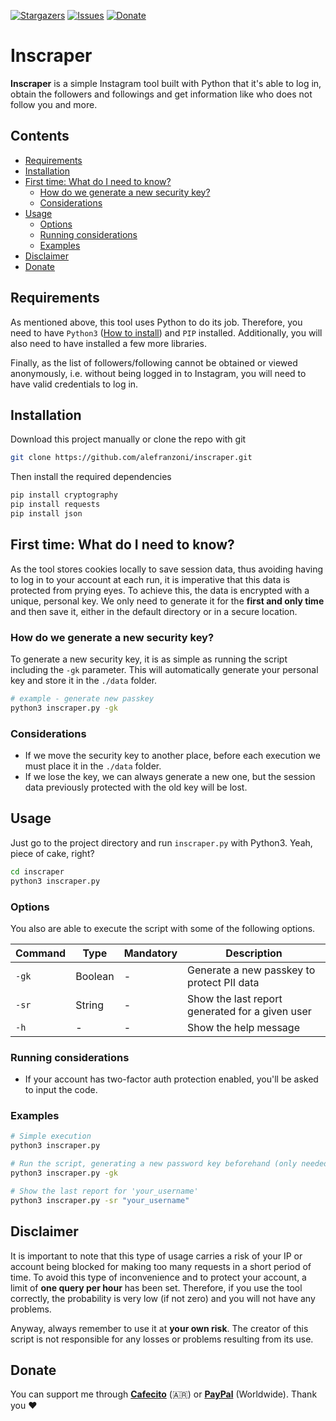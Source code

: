 [![Stargazers][stars-shield]][stars-url]
[![Issues][issues-shield]][issues-url]
[![Donate][donate-shield]][donate-url]

# Inscraper
**Inscraper** is a simple Instagram tool built with Python that it's able to log in, obtain the followers and followings and get information like who does not follow you and more.

## Contents
- [Requirements](#requirements)
- [Installation](#installation)
- [First time: What do I need to know?](#first-time-what-do-i-need-to-know)
  - [How do we generate a new security key?](#how-do-we-generate-a-new-security-key)
  - [Considerations](#considerations)
- [Usage](#usage)
  - [Options](#options)
  - [Running considerations](#running-considerations)
  - [Examples](#examples)
- [Disclaimer](#disclaimer)
- [Donate](#donate)

## Requirements
As mentioned above, this tool uses Python to do its job. Therefore, you need to have `Python3` ([How to install](https://www.python.org/downloads/)) and `PIP` installed. Additionally, you will also need to have installed a few more libraries.

Finally, as the list of followers/following cannot be obtained or viewed anonymously, i.e. without being logged in to Instagram, you will need to have valid credentials to log in.

## Installation
Download this project manually or clone the repo with git

```bash
git clone https://github.com/alefranzoni/inscraper.git
```

Then install the required dependencies

```bash
pip install cryptography
pip install requests
pip install json
```

## First time: What do I need to know?
As the tool stores cookies locally to save session data, thus avoiding having to log in to your account at each run, it is imperative that this data is protected from prying eyes. To achieve this, the data is encrypted with a unique, personal key. We only need to generate it for the **first and only time** and then save it, either in the default directory or in a secure location.

### How do we generate a new security key?
To generate a new security key, it is as simple as running the script including the `-gk` parameter. This will automatically generate your personal key and store it in the `./data` folder.

```bash
# example - generate new passkey
python3 inscraper.py -gk
```

### Considerations
- If we move the security key to another place, before each execution we must place it in the `./data` folder.
- If we lose the key, we can always generate a new one, but the session data previously protected with the old key will be lost.

## Usage
Just go to the project directory and run `inscraper.py` with Python3. Yeah, piece of cake, right?
 
```bash
cd inscraper
python3 inscraper.py
```
### Options
You also are able to execute the script with some of the following options.

| Command     | Type  | Mandatory | Description                                                                 |
|-------------|-------|-----------|-----------------------------------------------------------------------------|
|`-gk`        |Boolean| -         |Generate a new passkey to protect PII data                                   |
|`-sr`        |String | -         |Show the last report generated for a given user                              |
|`-h`         | -     | -         |Show the help message                                                        |

### Running considerations
- If your account has two-factor auth protection enabled, you'll be asked to input the code.

### Examples
```bash
# Simple execution
python3 inscraper.py

# Run the script, generating a new password key beforehand (only needed once)
python3 inscraper.py -gk

# Show the last report for 'your_username'
python3 inscraper.py -sr "your_username"

```

## Disclaimer
It is important to note that this type of usage carries a risk of your IP or account being blocked for making too many requests in a short period of time. To avoid this type of inconvenience and to protect your account, a limit of **one query per hour** has been set. Therefore, if you use the tool correctly, the probability is very low (if not zero) and you will not have any problems.

Anyway, always remember to use it at **your own risk**. The creator of this script is not responsible for any losses or problems resulting from its use.

## Donate
You can support me through [**Cafecito**](https://cafecito.app/alefranzoni) (🇦🇷) or [**PayPal**](https://www.paypal.com/donate/?hosted_button_id=9LR86UDHEKM3Q) (Worldwide). Thank you ❤️

[stars-shield]: https://img.shields.io/github/stars/alefranzoni/inscraper
[stars-url]: https://github.com/alefranzoni/inscraper/stargazers
[issues-shield]: https://img.shields.io/github/issues/alefranzoni/inscraper
[issues-url]: https://github.com/alefranzoni/inscraper/issues
[donate-shield]: https://img.shields.io/badge/$-donate-ff69b4.svg?maxAge=2592000&amp;style=flat
[donate-url]: https://github.com/alefranzoni/inscraper#donate
